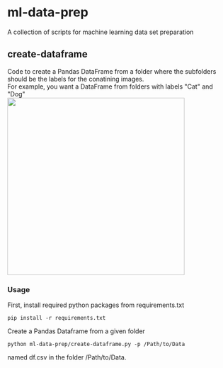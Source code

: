 # ml-data-prep
A collection of scripts for machine learning data set preparation

## create-dataframe
Code to create a Pandas DataFrame from a folder where the subfolders should be the labels for the conatining images.  
For example, you want a DataFrame from folders with labels "Cat" and "Dog"  
<a href="url"><img src="https://user-images.githubusercontent.com/5400969/114323308-d800ef80-9b24-11eb-9efd-563bdab2dc50.png" width="400"></a>


### Usage
First, install required python packages from requirements.txt
```
pip install -r requirements.txt
```

Create a Pandas Dataframe from a given folder
```
python ml-data-prep/create-dataframe.py -p /Path/to/Data
```
named df.csv in the folder /Path/to/Data.
